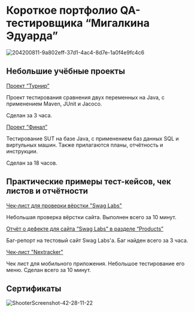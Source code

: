 # **Короткое портфолио QA-тестировщика “Мигалкина Эдуарда”**

![204200811-9a802eff-37d1-4ac4-8d7e-1a0f4e9fc4c6](https://user-images.githubusercontent.com/92922688/204203163-e3659808-8dd6-4170-aa31-71f3568fb488.png)

## Небольшие учёбные проекты

[Проект “Турнир”](https://github.com/MECCNR/TournamentProject)

Проект тестирования сравнения двух переменных на Java, с применением Maven, JUnit и Jacoco.

Сделан за 3 часа.

[Проект “Финал”](https://github.com/MECCNR/FinalProject)

Тестирование SUT на базе Java, с применением баз данных SQL и виртульных машин. Также прилагаются планы, отчётность и инструкции.

Сделан за 18 часов.

## Практические примеры тест-кейсов, чек листов и отчётности

[Чек-лист для проверки вёрстки "Swag Labs"](https://docs.google.com/document/d/1BFdO5eIhuHM_kbK94zuV9b9zvXFBoHVo6NxAV1GwU5A/edit)

Небольшая проверка вёрстки сайта. Выполнен всего за 10 минут.

[Отчёт о дефекте для сайта “Swag Labs” в разделе “Products”](https://docs.google.com/document/d/1_89IJneOPwuUQoIe5nF8lDMIW2mGtSylxJlDWt5CF20/edit)

Баг-репорт на тестовый сайт Swag Labs'а. Баг найден всего за 3 часа.

[Чек-лист "Nextracker"](https://docs.google.com/document/d/1vXXhMzbim3SZFtFjpLJjJHxFee1r0CwEzJUO7-7JoBw/edit)

Чек лист для мобильного приложения. Небольшое тестирование его меню. Сделан всего за 10 минут.

## Сертификаты

![ShooterScreenshot-42-28-11-22](https://user-images.githubusercontent.com/92922688/204202957-dd487326-4492-4878-90db-c6e81a305a3c.png)
